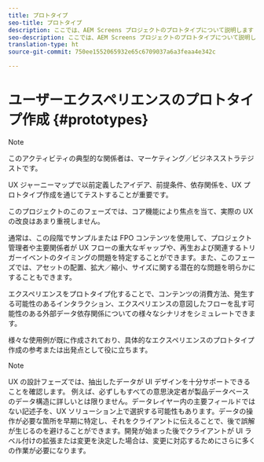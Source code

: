 ```yaml
---
title: プロトタイプ
seo-title: プロトタイプ
description: ここでは、AEM Screens プロジェクトのプロトタイプについて説明します
seo-description: ここでは、AEM Screens プロジェクトのプロトタイプについて説明します
translation-type: ht
source-git-commit: 750ee1552065932e65c6709037a6a3feaa4e342c

---
```



# ユーザーエクスペリエンスのプロトタイプ作成 {#prototypes}

>[!NOTE]
>
>このアクティビティの典型的な関係者は、マーケティング／ビジネスストラテジストです。

UX ジャーニーマップで以前定義したアイデア、前提条件、依存関係を、UX プロトタイプ作成を通じてテストすることが重要です。

このプロジェクトのこのフェーズでは、コア機能により焦点を当て、実際の UX の改良はあまり重視しません。

通常は、この段階でサンプルまたは FPO コンテンツを使用して、プロジェクト管理者や主要関係者が UX フローの重大なギャップや、再生および関連するトリガーイベントのタイミングの問題を特定することができます。また、このフェーズでは、アセットの配置、拡大／縮小、サイズに関する潜在的な問題を明らかにすることもできます。

エクスペリエンスをプロトタイプ化することで、コンテンツの消費方法、発生する可能性のあるインタラクション、エクスペリエンスの意図したフローを乱す可能性のある外部データ依存関係についての様々なシナリオをシミュレートできます。

様々な使用例が既に作成されており、具体的なエクスペリエンスのプロトタイプ作成の参考または出発点として役に立ちます。


>[!NOTE]
>
> UX の設計フェーズでは、抽出したデータが UI デザインを十分サポートできることを確認します。
> 例えば、必ずしもすべての意思決定者が製品データベースのデータ構造に詳しいとは限りません。データレイヤー内の主要フィールドではない記述子を、UX ソリューション上で選択する可能性もあります。データの操作が必要な箇所を早期に特定し、それをクライアントに伝えることで、後で誤解が生じるのを避けることができます。開発が始まった後でクライアントが UI ラベル付けの拡張または変更を決定した場合は、変更に対応するためにさらに多くの作業が必要になります。
